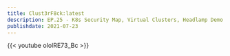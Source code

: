 ```yaml
---
title: Clust3rF8ck:latest 
description: EP.25 - K8s Security Map, Virtual Clusters, Headlamp Demo! 
publishdate: 2021-07-23
---
```

{{< youtube oIolRE73_Bc >}}
